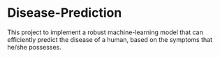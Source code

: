# Disease-Prediction
This project to implement a robust machine-learning model that can efficiently predict the disease of a human, based on the symptoms that he/she possesses.
